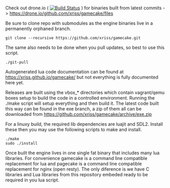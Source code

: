 
Check out drone.io
( [![Build Status](https://drone.io/github.com/xriss/gamecake/status.png)](https://drone.io/github.com/xriss/gamecake/latest) )
for binaries built from latest commits -> https://drone.io/github.com/xriss/gamecake/files


Be sure to clone repo with submodules as the engine binaries live in a 
permanently orphaned branch.

	git clone --recursive https://github.com/xriss/gamecake.git

The same also needs to be done when you pull updates, so best to use 
this script.

	./git-pull


Autogenerated lua code documentation can be found at 
https://xriss.github.io/gamecake/ but not everything is fully 
documented here yet.

Releases are built using the vbox_* directories which contain 
vagrant/qemu boxes setup to build the code in a controlled environment. 
Running the ./make script will setup everything and then build it. The latest code built this way can be found in the exe branch, a zip of them all can be downloaded from https://github.com/xriss/gamecake/archive/exe.zip

For a linuxy build, the required lib dependencies are luajit and SDL2. 
Install these then you may use the following scripts to 
make and install.

	./make
	sudo ./install


Once built the engine lives in one single fat binary that includes many 
lua libraries. For convenience gamecake is a command line compatible 
replacement for lua and pagecake is a command line compatible 
replacement for nginx (open resty). The only diference is we have C libraries and Lua libraries from this repository embeded ready to be required in you lua script.
